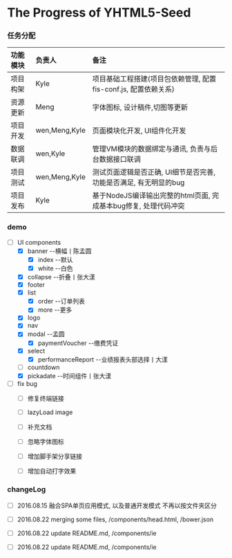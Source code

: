 # The Progress of YHTML5-Seed

### **任务分配**

|功能模块|负责人|备注|
|:---|:---|:---|
|项目构架|Kyle|项目基础工程搭建(项目包依赖管理, 配置fis-conf.js, 配置依赖关系)|
|资源更新|Meng|字体图标, 设计稿件,切图等更新|
|项目开发|wen,Meng,Kyle|页面模块化开发, UI组件化开发|
|数据联调|wen,Kyle|管理VM模块的数据绑定与通讯, 负责与后台数据接口联调|
|项目测试|wen,Meng,Kyle|测试页面逻辑是否正确, UI细节是否完善, 功能是否满足, 有无明显的bug|
|项目发布|Kyle|基于NodeJS编译输出完整的html页面, 完成基本bug修复, 处理代码冲突|

### demo 
- [ ] UI components
    - [x] banner --横幅丨陈孟圆
        - [x] index  --默认
        - [x] white  --白色
    - [x] collapse  --折叠丨张大漾
    - [x] footer
    - [x] list
        - [x] order  --订单列表
        - [x] more  --更多
    - [x] logo
    - [x] nav
    - [x] modal --孟圆
        - [x]  paymentVoucher  --缴费凭证
    - [x] select 
        - [x] performanceReport  --业绩报表头部选择丨大漾
    - [ ] countdown
    - [x] pickadate  --时间组件丨张大漾
- [ ] fix bug
    - [ ] 修复终端链接
    - [ ] lazyLoad image
    - [ ] 补充文档
    - [ ] 忽略字体图标
    - [ ] 增加脚手架分享链接
    - [ ] 增加自动打字效果
    

### changeLog
- [ ] 2016.08.15 融合SPA单页应用模式, 以及普通开发模式 不再以按文件夹区分  
- [ ] 2016.08.22 merging some files, /components/head.html, /bower.json
- [ ] 2016.08.22 update README.md, /components/ie 
- [ ] 2016.08.22 update README.md, /components/ie 
    

                  
       